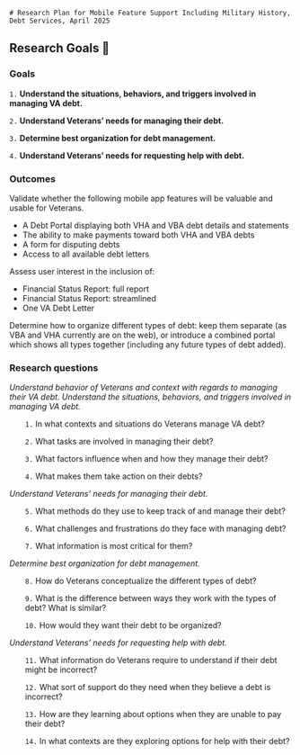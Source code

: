 	# Research Plan for Mobile Feature Support Including Military History, Debt Services, April 2025

## Research Goals 🥅	

### Goals

`1.` **Understand the situations, behaviors, and triggers involved in managing VA debt.**

`2.` **Understand Veterans’ needs for managing their debt.**

`3.` **Determine best organization for debt management.** 

`4.` **Understand Veterans’ needs for requesting help with debt.**
  
### Outcomes

Validate whether the following mobile app features will be valuable and usable for Veterans.
* A Debt Portal displaying both VHA and VBA debt details and statements
* The ability to make payments toward both VHA and VBA debts
* A form for disputing debts
* Access to all available debt letters

Assess user interest in the inclusion of:
* Financial Status Report: full report
* Financial Status Report: streamlined
* One VA Debt Letter

Determine how to organize different types of debt: keep them separate (as VBA and VHA currently are on the web), or introduce a combined portal which shows all types together (including any future types of debt added).





### Research questions

_Understand behavior of Veterans and context with regards to managing their VA debt. Understand the situations, behaviors, and triggers involved in managing VA debt._
<div style="margin-left: 28px;">

`1.` In what contexts and situations do Veterans manage VA debt?

`2.` What tasks are involved in managing their debt?

`3.` What factors influence when and how they manage their debt?

`4.` What makes them take action on their debts?
</div>

_Understand Veterans’ needs for managing their debt._
<div style="margin-left: 28px;">

`5.` What methods do they use to keep track of and manage their debt?

`6.` What challenges and frustrations do they face with managing debt?

`7.` What information is most critical for them?
</div>

_Determine best organization for debt management._
<div style="margin-left: 28px;">

`8.` How do Veterans conceptualize the different types of debt?

`9.` What is the difference between ways they work with the types of debt? What is similar?

`10.` How would they want their debt to be organized?
</div>

_Understand Veterans’ needs for requesting help with debt._
<div style="margin-left: 28px;">

`11.` What information do Veterans require to understand if their debt might be incorrect?

`12.` What sort of support do they need when they believe a debt is incorrect?

`13.` How are they learning about options when they are unable to pay their debt?

`14.` In what contexts are they exploring options for help with their debt?
</div>

